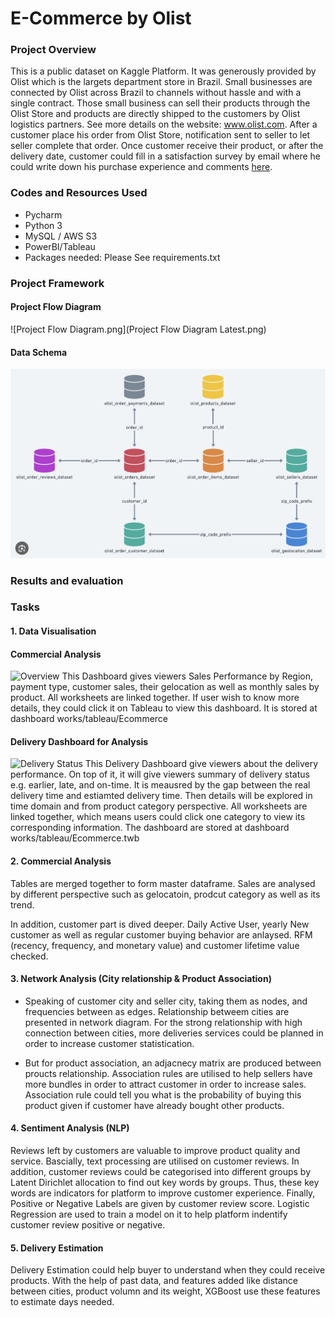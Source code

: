 # E-Commerce by Olist

### Project Overview

This is a public dataset on Kaggle Platform. It was generously provided by Olist which is the largets department store
in Brazil. Small businesses are connected by Olist across Brazil to channels without hassle and with a single contract.
Those small business can sell their products through the Olist Store and products are directly shipped to the customers
by Olist logistics partners. See more details on the website: www.olist.com. After a customer place his order from Olist
Store, notification sent to seller to let seller complete that order. Once customer receive their product, or after the
delivery date, customer could fill in a satisfaction survey by email where he could write down his purchase experience
and comments [here](https://www.kaggle.com/datasets/olistbr/brazilian-ecommerce).

### Codes and Resources Used

* Pycharm
* Python 3
* MySQL / AWS S3
* PowerBI/Tableau
* Packages needed: Please See requirements.txt

### Project Framework

#### Project Flow Diagram
![Project Flow Diagram.png](Project Flow Diagram Latest.png)


#### Data Schema

![databaseRelationship.png](datasets/databaseRelationship.png)

### Results and evaluation

### Tasks

#### 1. Data Visualisation

#### Commercial Analysis

<img alt="Overview"  src="output/dashboard output/Overview.png" />
This Dashboard gives viewers Sales Performance by Region, payment type, customer sales, their gelocation as well as monthly sales by product. All worksheets are linked together. If user wish to know more details, they could click it on Tableau to view this dashboard. It is stored at dashboard works/tableau/Ecommerce

#### Delivery Dashboard for Analysis

<img alt="Delivery Status"  src="output/dashboard output/Delivery status.png" />
This Delivery Dashboard give viewers about the delivery performance. On top of it, it will give viewers summary of delivery status e.g. earlier, late, and on-time. It is meausred by the gap between the real delivery time and estiamted delivery time. Then details will be explored in time domain and from product category perspective. All worksheets are linked together, which means users could click one category to view its corresponding information.
The dashboard are stored at dashboard works/tableau/Ecommerce.twb

#### 2. Commercial Analysis

Tables are merged together to form master dataframe. Sales are analysed by different perspective such as gelocatoin, prodcut category as well as its trend. 

In addition, customer part is dived deeper. Daily Active User, yearly New customer as well as regular customer buying behavior are anlaysed. 
RFM (recency, frequency, and monetary value) and customer lifetime value checked.   

#### 3. Network Analysis (City relationship & Product Association)

* Speaking of customer city and seller city, taking them as nodes, and frequencies between as edges. Relationship
  betweem cities are presented in network diagram. For the strong relationship with high connection between cities, more
  deliveries services could be planned in order to increase customer statistication.

* But for product association, an adjacnecy matrix are produced between proucts relationship. Association rules are
  utilised to help sellers have more bundles in order to attract customer in order to increase sales. Association rule
  could tell you what is the probability of buying this product given if customer have already bought other products.

#### 4. Sentiment Analysis (NLP)

Reviews left by customers are valuable to improve product quality and service. Bascially, text processing are utilised on customer reviews. 
In addition, customer reviews could be categorised into different groups by Latent Dirichlet allocation to find out key words by groups. 
Thus, these key words are indicators for platform to improve customer experience. Finally, Positive or Negative Labels are given by customer review score. 
Logistic Regression are used to train a model on it to help platform indentify customer review positive or negative.


#### 5. Delivery Estimation

Delivery Estimation could help buyer to understand when they could receive products. With the help of past data, and features added like distance between cities, product volumn and its weight, XGBoost use these features to estimate days needed. 



